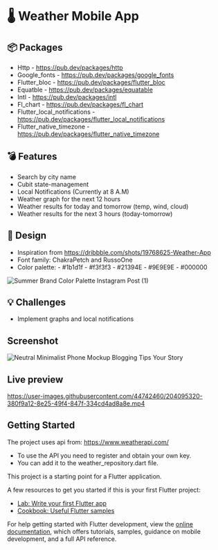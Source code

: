 # :thermometer: Weather Mobile App

## :package: Packages
- Http - https://pub.dev/packages/http
- Google_fonts - https://pub.dev/packages/google_fonts
- Flutter_bloc - https://pub.dev/packages/flutter_bloc
- Equatble - https://pub.dev/packages/equatable
- Intl - https://pub.dev/packages/intl
- Fl_chart - https://pub.dev/packages/fl_chart
- Flutter_local_notifications - https://pub.dev/packages/flutter_local_notifications
- Flutter_native_timezone - https://pub.dev/packages/flutter_native_timezone

## :bomb: Features
- Search by city name
- Cubit state-management
- Local Notifications (Currently at 8 A.M)
- Weather graph for the next 12 hours
- Weather results for today and tomorrow (temp, wind, cloud)
- Weather results for the next 3 hours (today-tomorrow)

## :art: Design
- Inspiration from https://dribbble.com/shots/19768625-Weather-App
- Font family: ChakraPetch and RussoOne
- Color palette: - #1b1d1f - #f3f3f3 - #21394E - #9E9E9E - #000000

![Summer Brand Color Palette Instagram Post (1)](https://user-images.githubusercontent.com/44742460/204097350-36810f40-d6ab-4ce0-8644-ea027cad4332.png)

## :bulb: Challenges
- Implement graphs and local notifications

## Screenshot
![Neutral Minimalist Phone Mockup Blogging Tips Your Story](https://user-images.githubusercontent.com/44742460/204097396-028ce539-06c1-4b02-a4b0-ed709739ecc8.png)


## Live preview


https://user-images.githubusercontent.com/44742460/204095320-380f9a12-8e25-49f4-847f-334cd4ad8a8e.mp4


## Getting Started

The project uses api from: https://www.weatherapi.com/
- To use the API you need to register and obtain your own key. 
- You can add it to the weather_repository.dart file.

This project is a starting point for a Flutter application.

A few resources to get you started if this is your first Flutter project:

- [Lab: Write your first Flutter app](https://docs.flutter.dev/get-started/codelab)
- [Cookbook: Useful Flutter samples](https://docs.flutter.dev/cookbook)

For help getting started with Flutter development, view the
[online documentation](https://docs.flutter.dev/), which offers tutorials,
samples, guidance on mobile development, and a full API reference.
